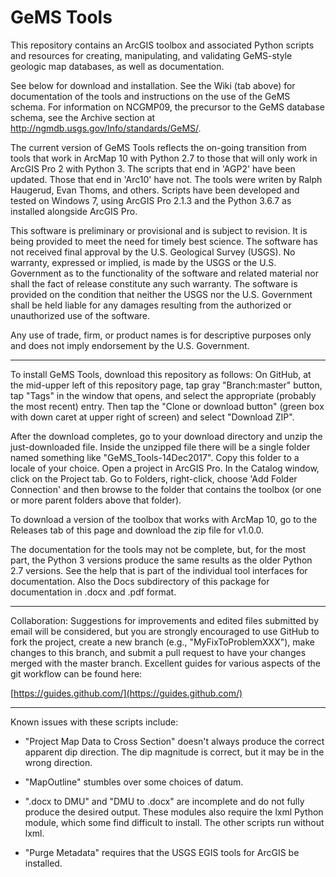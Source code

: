 # GeMS Tools

This repository contains an ArcGIS toolbox and associated Python scripts and resources for creating, manipulating, and validating GeMS-style geologic map databases, as well as documentation.  

See below for download and installation. See the Wiki (tab above) for documentation of the tools and instructions on the use of the GeMS schema. For information on NCGMP09, the precursor to the GeMS database schema, see the Archive section at http://ngmdb.usgs.gov/Info/standards/GeMS/.

The current version of GeMS Tools reflects the on-going transition from tools that work in ArcMap 10 with Python 2.7 to those that will only work in ArcGIS Pro 2 with Python 3. The scripts that end in 'AGP2' have been updated. Those that end in 'Arc10' have not. The tools were writen by Ralph Haugerud, Evan Thoms, and others. Scripts have been developed and tested on Windows 7, using ArcGIS Pro 2.1.3 and the Python 3.6.7 as installed alongside ArcGIS Pro.

This software is preliminary or provisional and is subject to revision. It is being provided to meet the need for timely best science. The software has not received final approval by the U.S. Geological Survey (USGS). No warranty, expressed or implied, is made by the USGS or the U.S. Government as to the functionality of the software and related material nor shall the fact of release constitute any such warranty. The software is provided on the condition that neither the USGS nor the U.S. Government shall be held liable for any damages resulting from the authorized or unauthorized use of the software.

Any use of trade, firm, or product names is for descriptive purposes only and does not imply endorsement by the U.S. Government.

-----------------------------------------------------------------

To install GeMS Tools, download this repository as follows: On GitHub, at the mid-upper left of this repository page, tap gray "Branch:master" button, tap "Tags" in the window that opens, and select the appropriate (probably the most recent) entry.  Then tap the "Clone or download button" (green box with down caret at upper right of screen) and select "Download ZIP". 

After the download completes, go to your download directory and unzip the just-downloaded file. Inside the unzipped file there will be a single folder named something like "GeMS_Tools-14Dec2017". Copy this folder to a locale of your choice. Open a project in ArcGIS Pro. In the Catalog window, click on the Project tab. Go to Folders, right-click, choose 'Add Folder Connection' and then browse to the folder that contains the toolbox (or one or more parent folders above that folder).

To download a version of the toolbox that works with ArcMap 10, go to the Releases tab of this page and download the zip file for v1.0.0.

The documentation for the tools may not be complete, but, for the most part, the Python 3 versions produce the same results as the older Python 2.7 versions. See the help that is part of the individual tool interfaces for documentation. Also the Docs subdirectory of this package for documentation in .docx and .pdf format. 

-----------------------------------------------------------------

Collaboration: Suggestions for improvements and edited files submitted by email will be considered, but you are strongly encouraged to use GitHub to fork the project, create a new branch (e.g., "MyFixToProblemXXX"), make changes to this branch, and submit a pull request to have your changes merged with the master branch. Excellent guides for various aspects of the git workflow can be found here:

[https://guides.github.com/](https://guides.github.com/)

-----------------------------------------------------------------

Known issues with these scripts include:

* "Project Map Data to Cross Section" doesn't always produce the correct apparent dip direction. The dip magnitude is correct, but it may be in the wrong direction.

* "MapOutline" stumbles over some choices of datum.

* ".docx to DMU" and "DMU to .docx" are incomplete and do not fully produce the desired output. These modules also 
require the lxml Python module, which some find difficult to install. The other scripts run without lxml.  

* "Purge Metadata" requires that the USGS EGIS tools for ArcGIS be installed. 
